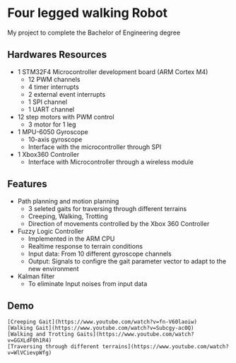 # Four legged walking Robot
My project to complete the Bachelor of Engineering degree

## Hardwares Resources
* 1 STM32F4 Microcontroller development board (ARM Cortex M4)
	- 12 PWM channels
	- 4 timer interrupts
	- 2 external event interrupts
	- 1 SPI channel
	- 1 UART channel
* 12 step motors with PWM control
	- 3 motor for 1 leg
* 1 MPU-6050 Gyroscope
	- 10-axis gyroscope
	- Interface with the microcontroller through SPI
* 1 Xbox360 Controller
	- Interface with Microcontroller through a wireless module

## Features
* Path planning and motion planning
	- 3 seleted gaits for traversing through different terrains
	- Creeping, Walking, Trotting
	- Direction of movements controlled by the Xbox 360 Controller
* Fuzzy Logic Controller
	- Implemented in the ARM CPU
	- Realtime response to terrain conditions
	- Input data: From 10 different gyroscope channels
	- Output: Signals to configre the gait parameter vector to adapt to the new environment
* Kalman filter
	- To eliminate Input noises from input data

## Demo
	[Creeping Gait](https://www.youtube.com/watch?v=fn-V60laoiw)
	[Walking Gait](https://www.youtube.com/watch?v=Subcgy-ac0Q)
	[Walking and Trotting Gaits](https://www.youtube.com/watch?v=GGXLdF0h1R4)
	[Traversing through different terrains](https://www.youtube.com/watch?v=WlVCievpWfg)
